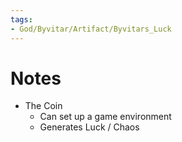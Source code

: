 ```yaml
---
tags:
- God/Byvitar/Artifact/Byvitars_Luck
---
```


# Notes
- The Coin
	- Can set up a game environment
	- Generates Luck / Chaos